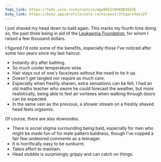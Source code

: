 ```yaml
---
fedi_link: https://fedi.vale.rocks/notice/Aqw9Eb2tDhKND3E5XE
bsky_link: https://bsky.app/profile/vale.rocks/post/3lhqars4qcs2f
---
```


I just shaved my head down to bald again. This marks my fourth time doing so, the past three being in aid of the [Leukaemia Foundation](https://www.leukaemia.org.au), for whom I raised a few thousand dollars.

I figured I'd note some of the benefits, especially those I've noticed after some two years since my last haircut.

- Instantly dry after bathing.
- So much cooler temperature-wise.
- Hair stays out of one's face/eyes without the need to tie it up.
- Doesn't get tangled nor require as much care.
- Especially when freshly shaven, extra sensations can be felt. I had an old maths teacher who swore he could forecast the weather, but more realistically, being able to feel air vortexes when walking through doors can be expected.
- In the same vein as the previous, a shower stream on a freshly shaved head feels orgasmic.

Of course, there are also downsides.

- There is social stigma surrounding being bald, especially for men who might be made fun of for male pattern baldness, though I've copped a fair few undesired comments as a teenager.
- It is horrifically easy to be sunburnt.
- Takes effort to maintain.
- Head stubble is surprisingly grippy and can catch on things.
